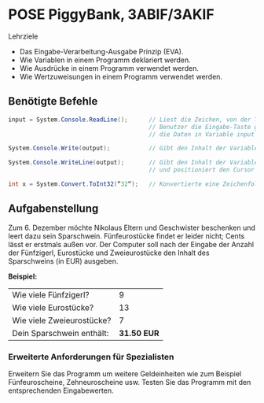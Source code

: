 ﻿# POSE PiggyBank, 3ABIF/3AKIF

Lehrziele

- Das Eingabe-Verarbeitung-Ausgabe Prinzip (EVA).
- Wie Variablen in einem Programm deklariert werden.
- Wie Ausdrücke in einem Programm verwendet werden.
- Wie Wertzuweisungen in einem Programm verwendet werden.

## Benötigte Befehle

```csharp
input = System.Console.ReadLine();      // Liest die Zeichen, von der Tastatur, bis der  
                                        // Benutzer die Eingabe-Taste gedrückt hat und legt 
                                        // die Daten in Variable input ab. 

System.Console.Write(output);           // Gibt den Inhalt der Variable output auf den Bildschirm aus. 

System.Console.WriteLine(output);       // Gibt den Inhalt der Variable output auf den Bildschirm aus
                                        // und positioniert den Cursor in eine neue Zeile. 

int x = System.Convert.ToInt32(“32“);   // Konvertierte eine Zeichenfolge in einen int-Wert.
```

## Aufgabenstellung

Zum 6. Dezember möchte Nikolaus Eltern und Geschwister beschenken und leert dazu sein Sparschwein. Fünfeurostücke findet er leider nicht; Cents lässt er erstmals außen vor. Der Computer soll nach der Eingabe der Anzahl der Fünfzigerl, Eurostücke und Zweieurostücke den Inhalt des Sparschweins (in EUR) ausgeben.  

**Beispiel:**

|                           |    |
|---------------------------|----|
| Wie viele Fünfzigerl?     | 9  |
| Wie viele Eurostücke?     | 13 |
| Wie viele Zweieurostücke? | 7  |
| Dein Sparschwein enthält: | **31.50 EUR** |

### Erweiterte Anforderungen für Spezialisten

Erweitern Sie das Programm um weitere Geldeinheiten wie zum Beispiel Fünfeuroscheine, Zehneuroscheine usw.  Testen Sie das Programm mit den entsprechenden Eingabewerten.
